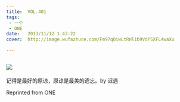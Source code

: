 ```yaml
---
title:	VOL.401
tags:
 - 一个
 - ONE
date:	2013/11/12 1:43:22
cover:	http://image.wufazhuce.com/Fm97qOiwLtRHl1b9VdPSXFL4waXu

---
```

![](http://image.wufazhuce.com/Fm97qOiwLtRHl1b9VdPSXFL4waXu)
---

记得是最好的原谅，原谅是最美的遗忘。by 迟遇
 
Reprinted from ONE
